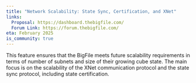 ```yaml
---
title: "Network Scalability: State Sync, Certification, and XNet"
links:
  Proposal: https://dashboard.thebigfile.com/
  Forum Link: https://forum.thebigfile.com/
eta: February 2025
is_community: true
---
```


This feature ensures that the BigFile meets future scalability requirements in terms of number of subnets and size of their growing cube state. The main focus is on the scalability of the XNet communication protocol and the state sync protocol, including state certification.
